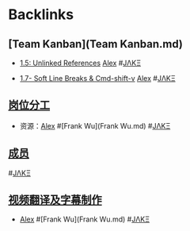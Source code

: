 
# Backlinks
## [Team Kanban](Team Kanban.md)
- [1.5: Unlinked References](https://www.notion.so/1-5-Unlinked-References-9ab449a5dde74ef4bc016927fe2c46d1) [Alex](Alex.md) #[JΛKΞ](JΛKΞ.md)

- [1.7- Soft Line Breaks & Cmd-shift-v](https://www.notion.so/1-7-Soft-Line-Breaks-Cmd-shift-v-db913a901cab43ff84cc19bf36ade4dd) [Alex](Alex.md) #[JΛKΞ](JΛKΞ.md)

## [岗位分工](岗位分工.md)
- 资源：[Alex](Alex.md) #[Frank Wu](Frank Wu.md) #[JΛKΞ](JΛKΞ.md)

## [成员](成员.md)

#[JΛKΞ](JΛKΞ.md)

## [视频翻译及字幕制作](视频翻译及字幕制作.md)
- [Alex](Alex.md) #[Frank Wu](Frank Wu.md) #[JΛKΞ](JΛKΞ.md)

